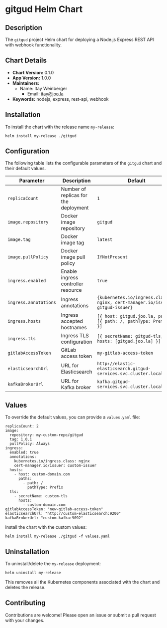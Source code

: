 # gitgud Helm Chart

## Description

The `gitgud` project Helm chart for deploying a Node.js Express REST API with webhook functionality.

## Chart Details

- **Chart Version:** 0.1.0
- **App Version:** 1.0.0
- **Maintainers:**
  - Name: Itay Weinberger
    - Email: itay@joo.la
- **Keywords:** nodejs, express, rest-api, webhook

## Installation

To install the chart with the release name `my-release`:

```
helm install my-release ./gitgud
```

## Configuration

The following table lists the configurable parameters of the `gitgud` chart and their default values.

| Parameter                  | Description                                      | Default                                            |
|----------------------------|--------------------------------------------------|----------------------------------------------------|
| `replicaCount`             | Number of replicas for the deployment            | `1`                                                |
| `image.repository`         | Docker image repository                          | `gitgud`                                           |
| `image.tag`                | Docker image tag                                 | `latest`                                           |
| `image.pullPolicy`         | Docker image pull policy                         | `IfNotPresent`                                     |
| `ingress.enabled`          | Enable ingress controller resource               | `true`                                             |
| `ingress.annotations`      | Ingress annotations                              | `{kubernetes.io/ingress.class: nginx, cert-manager.io/issuer: gitgud-issuer}` |
| `ingress.hosts`            | Ingress accepted hostnames                       | `[{ host: gitgud.joo.la, paths: [{ path: /, pathType: Prefix }] }]` |
| `ingress.tls`              | Ingress TLS configuration                        | `[{ secretName: gitgud-tls, hosts: [gitgud.joo.la] }]` |
| `gitlabAccessToken`        | GitLab access token                              | `my-gitlab-access-token`                           |
| `elasticsearchUrl`         | URL for Elasticsearch                            | `http://elastic-elasticsearch.gitgud-services.svc.cluster.local:9200` |
| `kafkaBrokerUrl`           | URL for Kafka broker                             | `kafka.gitgud-services.svc.cluster.local:9092`     |

## Values

To override the default values, you can provide a `values.yaml` file:

```
replicaCount: 2
image:
  repository: my-custom-repo/gitgud
  tag: 1.0.1
  pullPolicy: Always
ingress:
  enabled: true
  annotations:
    kubernetes.io/ingress.class: nginx
    cert-manager.io/issuer: custom-issuer
  hosts:
    - host: custom-domain.com
      paths:
        - path: /
          pathType: Prefix
  tls:
    - secretName: custom-tls
      hosts:
        - custom-domain.com
gitlabAccessToken: "new-gitlab-access-token"
elasticsearchUrl: "http://custom-elasticsearch:9200"
kafkaBrokerUrl: "custom-kafka:9092"
```

Install the chart with the custom values:

```
helm install my-release ./gitgud -f values.yaml
```

## Uninstallation

To uninstall/delete the `my-release` deployment:

```
helm uninstall my-release
```

This removes all the Kubernetes components associated with the chart and deletes the release.

## Contributing

Contributions are welcome! Please open an issue or submit a pull request with your changes.

